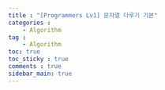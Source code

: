 ```yaml
---
title : "[Programmers Lv1] 문자열 다루기 기본"
categories :
    - Algorithm
tag :
    - Algorithm
toc: true
toc_sticky : true
comments : true
sidebar_main: true
---
```


